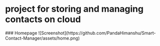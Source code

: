 <h1>project for storing and managing contacts on cloud</h1>
### Homepage
![Screenshot](https://github.com/PandaHimanshu/Smart-Contact-Manager/assets/home.png)
